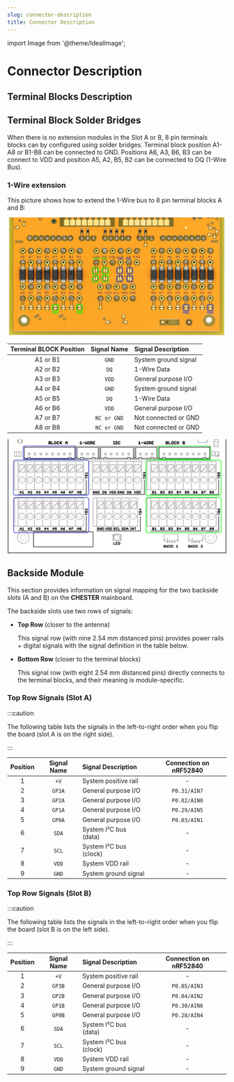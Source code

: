 ```yaml
---
slug: connector-description
title: Connector Description
---
```

import Image from '@theme/IdealImage';

# Connector Description

## Terminal Blocks Description

## Terminal Block Solder Bridges

When there is no extension modules in the Slot A or B, 8 pin terminals blocks can by configured using solder bridges. Terminal block position A1-A8 or B1-B8 can be connected to GND. Positions A6, A3, B6, B3 can be connect to VDD and position A5, A2, B5, B2 can be connected to DQ (1-Wire Bus).

### 1-Wire extension 

This picture shows how to extend the 1-Wire bus to 8 pin terminal blocks A and B:

![](solder-bridges.png)

| Terminal BLOCK Position | Signal Name | Signal Description   |
| :---------------------: | :---------: | :------------------- |
|        A1 or B1         |    `GND`    | System ground signal |
|        A2 or B2         |    `DQ`     | 1-Wire Data          |
|        A3 or B3         |    `VDD`    | General purpose I/O  |
|        A4 or B4         |    `GND`    | System ground signal |
|        A5 or B5         |    `DQ`     | 1-Wire Data          |
|        A6 or B6         |    `VDD`    | General purpose I/O  |
|        A7 or B7         | `NC or GND` | Not connected or GND |
|        A8 or B8         | `NC or GND` | Not connected or GND |

![](terminal-blocks.png)

## Backside Module

This section provides information on signal mapping for the two backside slots (A and B) on the **CHESTER** mainboard.

The backside slots use two rows of signals:

* **Top Row** (closer to the antenna)

  This signal row (with nine 2.54 mm distanced pins) provides power rails + digital signals with the signal definition in the table below.

* **Bottom Row** (closer to the terminal blocks)

  This signal row (with eight 2.54 mm distanced pins) directly connects to the terminal blocks, and their meaning is module-specific.

### Top Row Signals (Slot A)

:::caution

The following table lists the signals in the left-to-right order when you flip the board (slot A is on the right side).

:::

| Position | Signal Name | Signal Description     | Connection on nRF52840 |
| :------: | :---------: | :--------------------- | :--------------------: |
|    1     |    `+V`     | System positive rail   |           -            |
|    2     |   `GP3A`    | General purpose I/O    |      `P0.31/AIN7`      |
|    3     |   `GP2A`    | General purpose I/O    |      `P0.02/AIN0`      |
|    4     |   `GP1A`    | General purpose I/O    |      `P0.29/AIN5`      |
|    5     |   `GP0A`    | General purpose I/O    |      `P0.03/AIN1`      |
|    6     |    `SDA`    | System I²C bus (data)  |           -            |
|    7     |    `SCL`    | System I²C bus (clock) |           -            |
|    8     |    `VDD`    | System VDD rail        |           -            |
|    9     |    `GND`    | System ground signal   |           -            |

### Top Row Signals (Slot B)

:::caution

The following table lists the signals in the left-to-right order when you flip the board (slot B is on the left side).

:::

| Position | Signal Name | Signal Description     | Connection on nRF52840 |
| :------: | :---------: | :--------------------- | :--------------------: |
|    1     |    `+V`     | System positive rail   |           -            |
|    2     |   `GP3B`    | General purpose I/O    |      `P0.05/AIN3`      |
|    3     |   `GP2B`    | General purpose I/O    |      `P0.04/AIN2`      |
|    4     |   `GP1B`    | General purpose I/O    |      `P0.30/AIN6`      |
|    5     |   `GP0B`    | General purpose I/O    |      `P0.28/AIN4`      |
|    6     |    `SDA`    | System I²C bus (data)  |           -            |
|    7     |    `SCL`    | System I²C bus (clock) |           -            |
|    8     |    `VDD`    | System VDD rail        |           -            |
|    9     |    `GND`    | System ground signal   |           -            |
